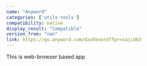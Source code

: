 ```yaml
---
name: "Anyword"
categories: ['utils-tools']
compatibility: native
display_result: "Compatible"
version_from: "nan"
link: https://go.anyword.com/dashboard?fpr=sajid63
---
```


This is web-browser based app